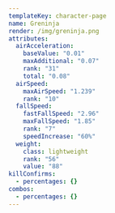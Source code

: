 ```yaml
---
templateKey: character-page
name: Greninja
render: /img/greninja.png
attributes:
  airAcceleration:
    baseValue: "0.01"
    maxAdditional: "0.07"
    rank: "31"
    total: "0.08"
  airSpeed:
    maxAirSpeed: "1.239"
    rank: "10"
  fallSpeed:
    fastFallSpeed: "2.96"
    maxFallSpeed: "1.85"
    rank: "7"
    speedIncrease: "60%"
  weight:
    class: lightweight
    rank: "56"
    value: "88"
killConfirms:
  - percentages: {}
combos:
  - percentages: {}
---
```

